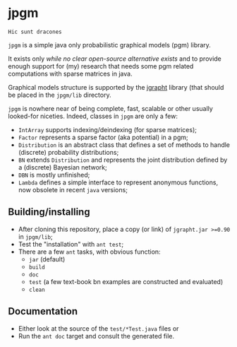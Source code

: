 # jpgm

	Hic sunt dracones

`jpgm` is a simple java only probabilistic graphical models (pgm) library.

It exists only *while no clear open-source alternative exists* and to provide enough support for (my) research that needs some pgm related computations with sparse matrices in java.

Graphical models structure is supported by the [jgrapht](http://jgrapht.org/) library (that should be placed in the `jpgm/lib` directory.

`jpgm` is nowhere near of being complete, fast, scalable or other usually looked-for niceties. Indeed, classes in `jpgm` are only a few:

* `IntArray` supports indexing/deindexing (for sparse matrices);
* `Factor` represents a sparse factor (aka potential) in a pgm;
* `Distribution` is an abstract class that defines a set of methods to handle (discrete) probability distributions;
* `BN` extends `Distribution` and represents the joint distribution defined by a (discrete) Bayesian network;
* `DBN` is mostly unfinished;
* `Lambda` defines a simple interface to represent anonymous functions, now obsolete in recent `java` versions;

## Building/installing

* After cloning this repository, place a copy (or link) of `jgrapht.jar >=0.90` in `jpgm/lib`;
* Test the "installation" with `ant test`;
* There are a few `ant` tasks, with obvious function:
	* `jar` (default)
	* `build`
	* `doc`
	* `test` (a few text-book bn examples are constructed and evaluated)
	* `clean`

## Documentation

* Either look at the source of the `test/*Test.java` files or
* Run the `ant doc` target and consult the generated file.
